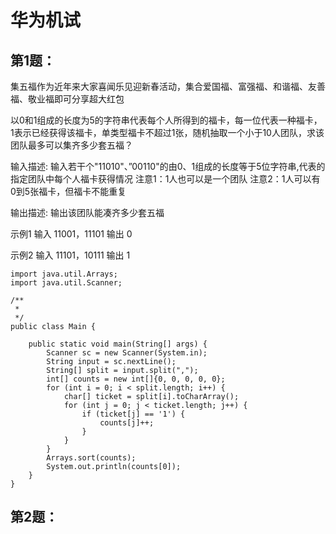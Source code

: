 # 华为机试

## 第1题：
集五福作为近年来大家喜闻乐见迎新春活动，集合爱国福、富强福、和谐福、友善福、敬业福即可分享超大红包

以0和1组成的长度为5的字符串代表每个人所得到的福卡，每一位代表一种福卡，1表示已经获得该福卡，单类型福卡不超过1张，随机抽取一个小于10人团队，求该团队最多可以集齐多少套五福？

输入描述:
输入若干个"11010"、”00110"的由0、1组成的长度等于5位字符串,代表的指定团队中每个人福卡获得情况
注意1：1人也可以是一个团队
注意2：1人可以有0到5张福卡，但福卡不能重复

输出描述:
输出该团队能凑齐多少套五福

示例1
输入
11001，11101
输出
0

示例2
输入
11101，10111
输出
1


```
import java.util.Arrays;
import java.util.Scanner;
 
/**
 * 
 */
public class Main {
 
    public static void main(String[] args) {
        Scanner sc = new Scanner(System.in);
        String input = sc.nextLine();
        String[] split = input.split(",");
        int[] counts = new int[]{0, 0, 0, 0, 0};
        for (int i = 0; i < split.length; i++) {
            char[] ticket = split[i].toCharArray();
            for (int j = 0; j < ticket.length; j++) {
                if (ticket[j] == '1') {
                    counts[j]++;
                }
            }
        }
        Arrays.sort(counts);
        System.out.println(counts[0]);
    }
}
```

## 第2题：
